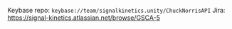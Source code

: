 Keybase repo: `keybase://team/signalkinetics.unity/ChuckNorrisAPI`
Jira: https://signal-kinetics.atlassian.net/browse/GSCA-5